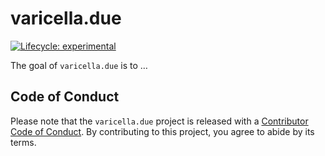 
<!-- README.md is generated from README.Rmd. Please edit that file -->

# varicella.due

<!-- badges: start -->

[![Lifecycle:
experimental](https://img.shields.io/badge/lifecycle-experimental-orange.svg)](https://lifecycle.r-lib.org/articles/stages.html#experimental)
<!-- badges: end -->

The goal of `varicella.due` is to …

## Code of Conduct

Please note that the `varicella.due` project is released with a
[Contributor Code of
Conduct](https://contributor-covenant.org/version/2/0/CODE_OF_CONDUCT.html).
By contributing to this project, you agree to abide by its terms.
